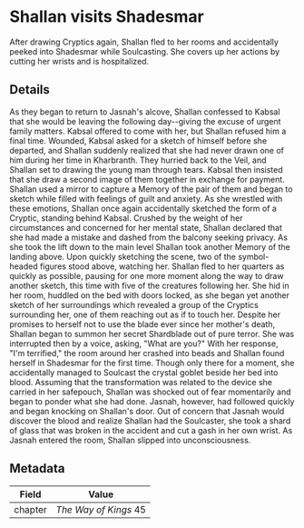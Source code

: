 # Shallan visits Shadesmar
After drawing Cryptics again, Shallan fled to her rooms and accidentally peeked into Shadesmar while Soulcasting. She covers up her actions by cutting her wrists and is hospitalized.

## Details
As they began to return to Jasnah's alcove, Shallan confessed to Kabsal that she would be leaving the following day--giving the excuse of urgent family matters. Kabsal offered to come with her, but Shallan refused him a final time. Wounded, Kabsal asked for a sketch of himself before she departed, and Shallan suddenly realized that she had never drawn one of him during her time in Kharbranth. They hurried back to the Veil, and Shallan set to drawing the young man through tears. Kabsal then insisted that she draw a second image of them together in exchange for payment. Shallan used a mirror to capture a Memory of the pair of them and began to sketch while filled with feelings of guilt and anxiety. As she wrestled with these emotions, Shallan once again accidentally sketched the form of a Cryptic, standing behind Kabsal. Crushed by the weight of her circumstances and concerned for her mental state, Shallan declared that she had made a mistake and dashed from the balcony seeking privacy. As she took the lift down to the main level Shallan took another Memory of the landing above. Upon quickly sketching the scene, two of the symbol-headed figures stood above, watching her. Shallan fled to her quarters as quickly as possible, pausing for one more moment along the way to draw another sketch, this time with five of the creatures following her. She hid in her room, huddled on the bed with doors locked, as she began yet another sketch of her surroundings which revealed a group of the Cryptics surrounding her, one of them reaching out as if to touch her. Despite her promises to herself not to use the blade ever since her mother's death, Shallan began to summon her secret Shardblade out of pure terror. She was interrupted then by a voice, asking, "What are you?" With her response, "I'm terrified," the room around her crashed into beads and Shallan found herself in Shadesmar for the first time. Though only there for a moment, she accidentally managed to Soulcast the crystal goblet beside her bed into blood. Assuming that the transformation was related to the device she carried in her safepouch, Shallan was shocked out of fear momentarily and began to ponder what she had done. Jasnah, however, had followed quickly and began knocking on Shallan's door. Out of concern that Jasnah would discover the blood and realize Shallan had the Soulcaster, she took a shard of glass that was broken in the accident and cut a gash in her own wrist. As Jasnah entered the room, Shallan slipped into unconsciousness.

## Metadata
| Field | Value |
| ----- | ----- |
| chapter | *The Way of Kings* 45 |
